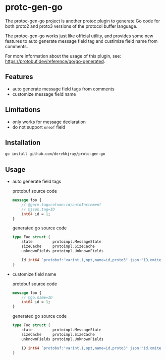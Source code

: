 # protc-gen-go

The protoc-gen-go project is another protoc plugin to generate Go code for both proto2 and proto3 versions of the protocol buffer language. 

The protoc-gen-go works just like official utility, and provides some new features to auto generate message field tag and custimize field name from comments.

For more information about the usage of this plugin, see: https://protobuf.dev/reference/go/go-generated.

## Features
- auto generate message field tags from comments
- customize message field name

## Limitations
- only works for message declaration
- do not support `oneof` field

## Installation
```bash
go install github.com/derekhjray/proto-gen-go
```

## Usage
- auto generate field tags
    
    protobuf source code
    ```protobuf
    message foo {
        // @gorm.tag=column:id;autoIncrement
        // @json.tag=ID
        int64 id = 1;
    }
    ```
    generated go source code
    ```go
    type Foo struct {
        state         protoimpl.MessageState
        sizeCache     protoimpl.SizeCache
        unknownFields protoimpl.UnknownFields

        Id int64 `protobuf:"varint,1,opt,name=id,proto3" json:"ID,omitempty" gorm:"column:id;autoIncrement"`
    }
    ```

- customize field name

    protobuf source code
    ```protobuf
    message foo {
        // @go.name=ID
        int64 id = 1;
    }
    ```
    generated go source code
    ```go
    type Foo struct {
        state         protoimpl.MessageState
        sizeCache     protoimpl.SizeCache
        unknownFields protoimpl.UnknownFields

        ID int64 `protobuf:"varint,1,opt,name=id,proto3" json:"id,omitempty"`
    }
    ```
